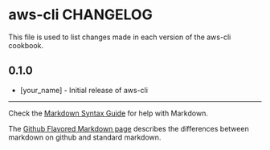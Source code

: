 # aws-cli CHANGELOG

This file is used to list changes made in each version of the aws-cli cookbook.

## 0.1.0
- [your_name] - Initial release of aws-cli

- - -
Check the [Markdown Syntax Guide](http://daringfireball.net/projects/markdown/syntax) for help with Markdown.

The [Github Flavored Markdown page](http://github.github.com/github-flavored-markdown/) describes the differences between markdown on github and standard markdown.
